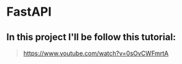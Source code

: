 # FastAPI

## In this project I'll be follow this tutorial:
> https://www.youtube.com/watch?v=0sOvCWFmrtA

